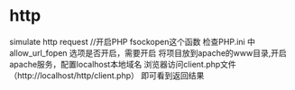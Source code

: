# http
 simulate http request
 //开启PHP fsockopen这个函数 
 检查PHP.ini 中 allow_url_fopen 选项是否开启，需要开启
 将项目放到apache的www目录,开启apache服务，配置localhost本地域名
 浏览器访问client.php文件（http://localhost/http/client.php） 即可看到返回结果
